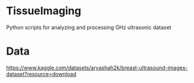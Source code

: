 # TissueImaging
Python scripts for analyzing and processing GHz ultrasonic dataset 

# Data
https://www.kaggle.com/datasets/aryashah2k/breast-ultrasound-images-dataset?resource=download